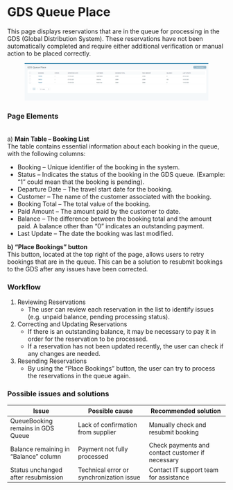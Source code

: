# GDS Queue Place

This page displays reservations that are in the queue for processing in the GDS (Global Distribution System). These reservations have not been automatically completed and require either additional verification or manual action to be placed correctly.

<figure><img src="../.gitbook/assets/image (21) (1) (1) (1) (1).png" alt=""><figcaption></figcaption></figure>

### Page Elements


\
a) **Main Table – Booking List**
\
The table contains essential information about each booking in the queue, with the following columns:

* Booking – Unique identifier of the booking in the system.
* Status – Indicates the status of the booking in the GDS queue. (Example: “1” could mean that the booking is pending).
* Departure Date – The travel start date for the booking.
* Customer – The name of the customer associated with the booking.
* Booking Total – The total value of the booking.
* Paid Amount – The amount paid by the customer to date.
* Balance – The difference between the booking total and the amount paid. A balance other than “0” indicates an outstanding payment.
* Last Update – The date the booking was last modified.

&#x20;**b) “Place Bookings” button**
\
&#x20;This button, located at the top right of the page, allows users to retry bookings that are in the queue.   This can be a solution to resubmit bookings to the GDS after any issues have been corrected.



### **Workflow**

1. Reviewing Reservations
   * The user can review each reservation in the list to identify issues (e.g. unpaid balance, pending processing status).
2. Correcting and Updating Reservations
   * If there is an outstanding balance, it may be necessary to pay it in order for the reservation to be processed.
   * If a reservation has not been updated recently, the user can check if any changes are needed.
3. Resending Reservations
   * By using the “Place Bookings” button, the user can try to process the reservations in the queue again.

### Possible issues and solutions

| Issue                                 | Possible cause                           | Recommended solution                             |
| ------------------------------------- | ---------------------------------------- | ------------------------------------------------ |
| QueueBooking remains in GDS Queue     |  Lack of confirmation from supplier      | Manually check and resubmit booking              |
| Balance remaining in “Balance” column | Payment not fully processed              | Check payments and contact customer if necessary |
| Status unchanged after resubmission   | Technical error or synchronization issue | Contact IT support team for assistance           |
